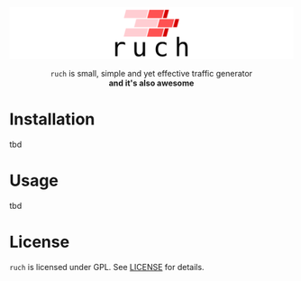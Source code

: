 ![ruch logo](logo.svg?raw=true)

<p align="center">
  <code>ruch</code> is small, simple and yet effective traffic generator</br>
    <b>and it's also awesome</b>
</p>

# Installation

tbd

# Usage

tbd

# License

`ruch` is licensed under GPL. See [LICENSE](LICENSE)
for details.
